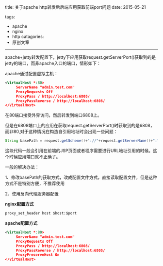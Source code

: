 title: 关于apache http转发后后端应用获取前端port问题
date: 2015-05-21

tags:
 - apache
 - nginx
 - http
catagories:
 - 原创文章

---

apache+jetty转发配置下，jetty下应用获取request.getServerPort()获取到的是jetty的端口，而非apache入口的端口，情形如下：


apache通过配置虚拟主机：

```xml
<VirtualHost *:80>
     ServerName "admin.test.com"
     ProxyRequests Off
     ProxyPass / http://localhost:6808/
     ProxyPassReverse / http://localhost:6808/     
</VirtualHost>
```

在80端口接受外界访问，然后转发到端口6808上。

<!--more-->

但是在6808端口上的应用在获取request.getServerPort()时获取到的是6808，而非80,对于这种情况在构造自引用地址时会出现一些问题：

```java
String basePath = request.getScheme()+"://"+request.getServerName()+":"+request.getServerPort();
```

这块代码一般会引用在前端的JSP页面或者程序需要进行URL地址引用的时候。这个时候应用端口就不正确了。

一般的解决办法：

1、修改basePath的获取方式，改成配置文件方式，直接读取配置文件，但是这种方式不是特别方便，不推荐使用

2、使用反向代理服务器配置

**nginx配置方式**
```xml
proxy_set_header host $host:$port
```

**apache配置方式**
```xml
<VirtualHost *:80>
     ServerName "admin.test.com"
     ProxyRequests Off
     ProxyPass / http://localhost:6808/
     ProxyPassReverse / http://localhost:6808/
     ProxyPreserveHost On
</VirtualHost>
```